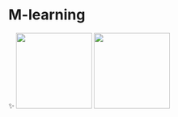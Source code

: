 # M-learning

✨
<img src="https://user-images.githubusercontent.com/94317889/205506539-3d8b6951-9c61-469e-8d65-b37a89b486ba.jpg" width="150">
<img src="https://user-images.githubusercontent.com/94317889/205506572-917b6fcc-4541-49c1-ab46-44a1a3afda88.jpg" width="150">


